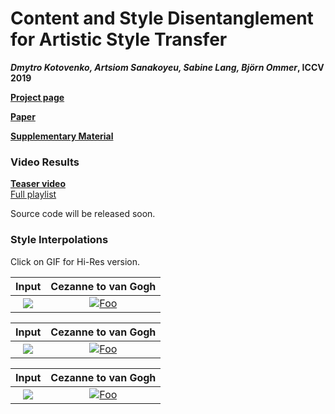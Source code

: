 # Content and Style Disentanglement for Artistic Style Transfer
***Dmytro Kotovenko, Artsiom Sanakoyeu, Sabine Lang, Björn Ommer*,  ICCV 2019**

[**Project page**](https://compvis.github.io/content-style-disentangled-ST/)

[**Paper**](https://compvis.github.io/content-style-disentangled-ST/paper.pdf)

[**Supplementary Material**](https://compvis.github.io/content-style-disentangled-ST/Content_and_Style_Disentanglement_for_Artistic_Style_Transfer_ICCV19_supplementary.pdf)



### Video Results   

[**Teaser video**](https://www.youtube.com/embed/KN_WTcQBUsU)   
[Full playlist](https://www.youtube.com/playlist?list=PLPXplX5Y1SzGOxo22bqZjV1V-_LgcmLnT) 



Source code will be released soon.


### Style Interpolations
Click on GIF for Hi-Res version.  

Input             |  Cezanne to van Gogh
:-------------------------:|:-------------------------:
![](https://compvis.github.io/content-style-disentangled-ST/images/gif4.jpg) | [![Foo](https://compvis.github.io/content-style-disentangled-ST/images/gif4_hires_optimized_500px.gif "Hi-Res GIF")](https://compvis.github.io/content-style-disentangled-ST/images/gif4_hires_optimized.gif)


Input             |  Cezanne to van Gogh
:-------------------------:|:-------------------------:
![](https://compvis.github.io/content-style-disentangled-ST/images/gif3_500px.jpg)  |  [![Foo](https://compvis.github.io/content-style-disentangled-ST/images/gif3_hires_optimized_500px.gif "Hi-Res GIF")](https://compvis.github.io/content-style-disentangled-ST/images/gif3_hires_optimized.gif)

Input             |  Cezanne to van Gogh
:-------------------------:|:-------------------------:
![](https://compvis.github.io/content-style-disentangled-ST/images/gif7.jpg)  |  [![Foo](https://compvis.github.io/content-style-disentangled-ST/images/gif7_hires_optimized_500px.gif "Hi-Res GIF")](https://compvis.github.io/content-style-disentangled-ST/images/gif7_hires_optimized.gif)
